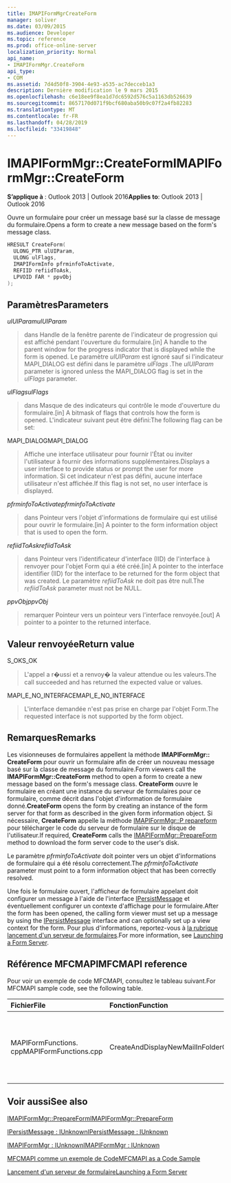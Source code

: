 ```yaml
---
title: IMAPIFormMgrCreateForm
manager: soliver
ms.date: 03/09/2015
ms.audience: Developer
ms.topic: reference
ms.prod: office-online-server
localization_priority: Normal
api_name:
- IMAPIFormMgr.CreateForm
api_type:
- COM
ms.assetid: 7d4d50f8-3904-4e93-a535-ac7decceb1a3
description: Dernière modification le 9 mars 2015
ms.openlocfilehash: c6e18ee9f8ea1d7dc6592d576c5a1163db526639
ms.sourcegitcommit: 8657170d071f9bcf680aba50b9c07f2a4fb82283
ms.translationtype: MT
ms.contentlocale: fr-FR
ms.lasthandoff: 04/28/2019
ms.locfileid: "33419848"
---
```

# <a name="imapiformmgrcreateform"></a><span data-ttu-id="f77a3-103">IMAPIFormMgr::CreateForm</span><span class="sxs-lookup"><span data-stu-id="f77a3-103">IMAPIFormMgr::CreateForm</span></span>

  
  
<span data-ttu-id="f77a3-104">**S’applique à** : Outlook 2013 | Outlook 2016</span><span class="sxs-lookup"><span data-stu-id="f77a3-104">**Applies to**: Outlook 2013 | Outlook 2016</span></span> 
  
<span data-ttu-id="f77a3-105">Ouvre un formulaire pour créer un message basé sur la classe de message du formulaire.</span><span class="sxs-lookup"><span data-stu-id="f77a3-105">Opens a form to create a new message based on the form's message class.</span></span>
  
```cpp
HRESULT CreateForm(
  ULONG_PTR ulUIParam,
  ULONG ulFlags,
  IMAPIFormInfo pfrminfoToActivate,
  REFIID refiidToAsk,
  LPVOID FAR * ppvObj
);
```

## <a name="parameters"></a><span data-ttu-id="f77a3-106">Paramètres</span><span class="sxs-lookup"><span data-stu-id="f77a3-106">Parameters</span></span>

 <span data-ttu-id="f77a3-107">_ulUIParam_</span><span class="sxs-lookup"><span data-stu-id="f77a3-107">_ulUIParam_</span></span>
  
> <span data-ttu-id="f77a3-108">dans Handle de la fenêtre parente de l'indicateur de progression qui est affiché pendant l'ouverture du formulaire.</span><span class="sxs-lookup"><span data-stu-id="f77a3-108">[in] A handle to the parent window for the progress indicator that is displayed while the form is opened.</span></span> <span data-ttu-id="f77a3-109">Le paramètre _ulUIParam_ est ignoré sauf si l'indicateur MAPI_DIALOG est défini dans le paramètre _ulFlags_ .</span><span class="sxs-lookup"><span data-stu-id="f77a3-109">The  _ulUIParam_ parameter is ignored unless the MAPI_DIALOG flag is set in the  _ulFlags_ parameter.</span></span> 
    
 <span data-ttu-id="f77a3-110">_ulFlags_</span><span class="sxs-lookup"><span data-stu-id="f77a3-110">_ulFlags_</span></span>
  
> <span data-ttu-id="f77a3-111">dans Masque de des indicateurs qui contrôle le mode d'ouverture du formulaire.</span><span class="sxs-lookup"><span data-stu-id="f77a3-111">[in] A bitmask of flags that controls how the form is opened.</span></span> <span data-ttu-id="f77a3-112">L'indicateur suivant peut être défini:</span><span class="sxs-lookup"><span data-stu-id="f77a3-112">The following flag can be set:</span></span>
    
<span data-ttu-id="f77a3-113">MAPI_DIALOG</span><span class="sxs-lookup"><span data-stu-id="f77a3-113">MAPI_DIALOG</span></span> 
  
> <span data-ttu-id="f77a3-114">Affiche une interface utilisateur pour fournir l'État ou inviter l'utilisateur à fournir des informations supplémentaires.</span><span class="sxs-lookup"><span data-stu-id="f77a3-114">Displays a user interface to provide status or prompt the user for more information.</span></span> <span data-ttu-id="f77a3-115">Si cet indicateur n'est pas défini, aucune interface utilisateur n'est affichée.</span><span class="sxs-lookup"><span data-stu-id="f77a3-115">If this flag is not set, no user interface is displayed.</span></span>
    
 <span data-ttu-id="f77a3-116">_pfrminfoToActivate_</span><span class="sxs-lookup"><span data-stu-id="f77a3-116">_pfrminfoToActivate_</span></span>
  
> <span data-ttu-id="f77a3-117">dans Pointeur vers l'objet d'informations de formulaire qui est utilisé pour ouvrir le formulaire.</span><span class="sxs-lookup"><span data-stu-id="f77a3-117">[in] A pointer to the form information object that is used to open the form.</span></span>
    
 <span data-ttu-id="f77a3-118">_refiidToAsk_</span><span class="sxs-lookup"><span data-stu-id="f77a3-118">_refiidToAsk_</span></span>
  
> <span data-ttu-id="f77a3-119">dans Pointeur vers l'identificateur d'interface (IID) de l'interface à renvoyer pour l'objet Form qui a été créé.</span><span class="sxs-lookup"><span data-stu-id="f77a3-119">[in] A pointer to the interface identifier (IID) for the interface to be returned for the form object that was created.</span></span> <span data-ttu-id="f77a3-120">Le paramètre _refiidToAsk_ ne doit pas être null.</span><span class="sxs-lookup"><span data-stu-id="f77a3-120">The  _refiidToAsk_ parameter must not be NULL.</span></span> 
    
 <span data-ttu-id="f77a3-121">_ppvObj_</span><span class="sxs-lookup"><span data-stu-id="f77a3-121">_ppvObj_</span></span>
  
> <span data-ttu-id="f77a3-122">remarquer Pointeur vers un pointeur vers l'interface renvoyée.</span><span class="sxs-lookup"><span data-stu-id="f77a3-122">[out] A pointer to a pointer to the returned interface.</span></span>
    
## <a name="return-value"></a><span data-ttu-id="f77a3-123">Valeur renvoyée</span><span class="sxs-lookup"><span data-stu-id="f77a3-123">Return value</span></span>

<span data-ttu-id="f77a3-124">S_OK</span><span class="sxs-lookup"><span data-stu-id="f77a3-124">S_OK</span></span> 
  
> <span data-ttu-id="f77a3-125">L'appel a r�ussi et a renvoy� la valeur attendue ou les valeurs.</span><span class="sxs-lookup"><span data-stu-id="f77a3-125">The call succeeded and has returned the expected value or values.</span></span>
    
<span data-ttu-id="f77a3-126">MAPI_E_NO_INTERFACE</span><span class="sxs-lookup"><span data-stu-id="f77a3-126">MAPI_E_NO_INTERFACE</span></span> 
  
> <span data-ttu-id="f77a3-127">L'interface demandée n'est pas prise en charge par l'objet Form.</span><span class="sxs-lookup"><span data-stu-id="f77a3-127">The requested interface is not supported by the form object.</span></span>
    
## <a name="remarks"></a><span data-ttu-id="f77a3-128">Remarques</span><span class="sxs-lookup"><span data-stu-id="f77a3-128">Remarks</span></span>

<span data-ttu-id="f77a3-129">Les visionneuses de formulaires appellent la méthode **IMAPIFormMgr:: CreateForm** pour ouvrir un formulaire afin de créer un nouveau message basé sur la classe de message du formulaire.</span><span class="sxs-lookup"><span data-stu-id="f77a3-129">Form viewers call the **IMAPIFormMgr::CreateForm** method to open a form to create a new message based on the form's message class.</span></span> <span data-ttu-id="f77a3-130">**CreateForm** ouvre le formulaire en créant une instance du serveur de formulaires pour ce formulaire, comme décrit dans l'objet d'information de formulaire donné.</span><span class="sxs-lookup"><span data-stu-id="f77a3-130">**CreateForm** opens the form by creating an instance of the form server for that form as described in the given form information object.</span></span> <span data-ttu-id="f77a3-131">Si nécessaire, **CreateForm** appelle la méthode [IMAPIFormMgr::P repareform](imapiformmgr-prepareform.md) pour télécharger le code du serveur de formulaire sur le disque de l'utilisateur.</span><span class="sxs-lookup"><span data-stu-id="f77a3-131">If required, **CreateForm** calls the [IMAPIFormMgr::PrepareForm](imapiformmgr-prepareform.md) method to download the form server code to the user's disk.</span></span> 
  
<span data-ttu-id="f77a3-132">Le paramètre _pfrminfoToActivate_ doit pointer vers un objet d'informations de formulaire qui a été résolu correctement.</span><span class="sxs-lookup"><span data-stu-id="f77a3-132">The  _pfrminfoToActivate_ parameter must point to a form information object that has been correctly resolved.</span></span> 
  
<span data-ttu-id="f77a3-133">Une fois le formulaire ouvert, l'afficheur de formulaire appelant doit configurer un message à l'aide de l'interface [IPersistMessage](ipersistmessageiunknown.md) et éventuellement configurer un contexte d'affichage pour le formulaire.</span><span class="sxs-lookup"><span data-stu-id="f77a3-133">After the form has been opened, the calling form viewer must set up a message by using the [IPersistMessage](ipersistmessageiunknown.md) interface and can optionally set up a view context for the form.</span></span> <span data-ttu-id="f77a3-134">Pour plus d'informations, reportez-vous à [la rubrique lancement d'un serveur de formulaires](launching-a-form-server.md).</span><span class="sxs-lookup"><span data-stu-id="f77a3-134">For more information, see [Launching a Form Server](launching-a-form-server.md).</span></span> 
  
## <a name="mfcmapi-reference"></a><span data-ttu-id="f77a3-135">Référence MFCMAPI</span><span class="sxs-lookup"><span data-stu-id="f77a3-135">MFCMAPI reference</span></span>

<span data-ttu-id="f77a3-136">Pour voir un exemple de code MFCMAPI, consultez le tableau suivant.</span><span class="sxs-lookup"><span data-stu-id="f77a3-136">For MFCMAPI sample code, see the following table.</span></span>
  
|<span data-ttu-id="f77a3-137">**Fichier**</span><span class="sxs-lookup"><span data-stu-id="f77a3-137">**File**</span></span>|<span data-ttu-id="f77a3-138">**Fonction**</span><span class="sxs-lookup"><span data-stu-id="f77a3-138">**Function**</span></span>|<span data-ttu-id="f77a3-139">**Commentaire**</span><span class="sxs-lookup"><span data-stu-id="f77a3-139">**Comment**</span></span>|
|:-----|:-----|:-----|
|<span data-ttu-id="f77a3-140">MAPIFormFunctions. cpp</span><span class="sxs-lookup"><span data-stu-id="f77a3-140">MAPIFormFunctions.cpp</span></span>  <br/> |<span data-ttu-id="f77a3-141">CreateAndDisplayNewMailInFolder</span><span class="sxs-lookup"><span data-stu-id="f77a3-141">CreateAndDisplayNewMailInFolder</span></span>  <br/> |<span data-ttu-id="f77a3-142">MFCMAPI utilise la méthode **IMAPIFormMgr:: CreateForm** pour créer un formulaire avant de l'afficher.</span><span class="sxs-lookup"><span data-stu-id="f77a3-142">MFCMAPI uses the **IMAPIFormMgr::CreateForm** method to create a form before displaying it.</span></span>  <br/> |
   
## <a name="see-also"></a><span data-ttu-id="f77a3-143">Voir aussi</span><span class="sxs-lookup"><span data-stu-id="f77a3-143">See also</span></span>



[<span data-ttu-id="f77a3-144">IMAPIFormMgr::PrepareForm</span><span class="sxs-lookup"><span data-stu-id="f77a3-144">IMAPIFormMgr::PrepareForm</span></span>](imapiformmgr-prepareform.md)
  
[<span data-ttu-id="f77a3-145">IPersistMessage : IUnknown</span><span class="sxs-lookup"><span data-stu-id="f77a3-145">IPersistMessage : IUnknown</span></span>](ipersistmessageiunknown.md)
  
[<span data-ttu-id="f77a3-146">IMAPIFormMgr : IUnknown</span><span class="sxs-lookup"><span data-stu-id="f77a3-146">IMAPIFormMgr : IUnknown</span></span>](imapiformmgriunknown.md)


[<span data-ttu-id="f77a3-147">MFCMAPI comme un exemple de Code</span><span class="sxs-lookup"><span data-stu-id="f77a3-147">MFCMAPI as a Code Sample</span></span>](mfcmapi-as-a-code-sample.md)
  
[<span data-ttu-id="f77a3-148">Lancement d'un serveur de formulaire</span><span class="sxs-lookup"><span data-stu-id="f77a3-148">Launching a Form Server</span></span>](launching-a-form-server.md)

